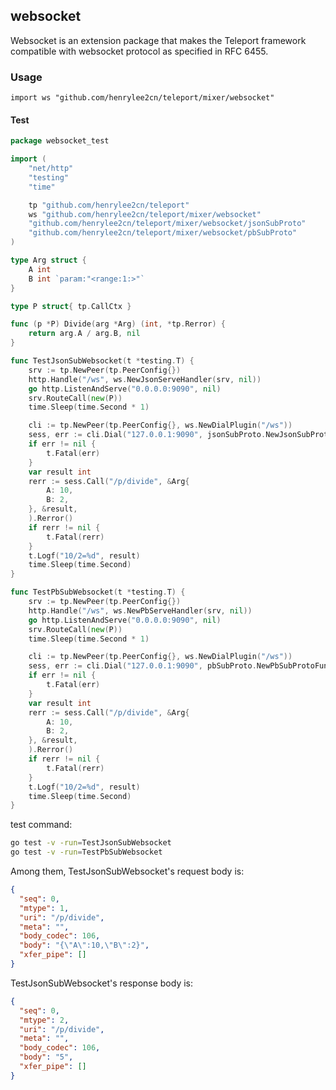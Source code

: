 ## websocket

Websocket is an extension package that makes the Teleport framework compatible with websocket protocol as specified in RFC 6455.

### Usage

`import ws "github.com/henrylee2cn/teleport/mixer/websocket"`

#### Test

```go
package websocket_test

import (
	"net/http"
	"testing"
	"time"

	tp "github.com/henrylee2cn/teleport"
	ws "github.com/henrylee2cn/teleport/mixer/websocket"
	"github.com/henrylee2cn/teleport/mixer/websocket/jsonSubProto"
	"github.com/henrylee2cn/teleport/mixer/websocket/pbSubProto"
)

type Arg struct {
	A int
	B int `param:"<range:1:>"`
}

type P struct{ tp.CallCtx }

func (p *P) Divide(arg *Arg) (int, *tp.Rerror) {
	return arg.A / arg.B, nil
}

func TestJsonSubWebsocket(t *testing.T) {
	srv := tp.NewPeer(tp.PeerConfig{})
	http.Handle("/ws", ws.NewJsonServeHandler(srv, nil))
	go http.ListenAndServe("0.0.0.0:9090", nil)
	srv.RouteCall(new(P))
	time.Sleep(time.Second * 1)

	cli := tp.NewPeer(tp.PeerConfig{}, ws.NewDialPlugin("/ws"))
	sess, err := cli.Dial("127.0.0.1:9090", jsonSubProto.NewJsonSubProtoFunc)
	if err != nil {
		t.Fatal(err)
	}
	var result int
	rerr := sess.Call("/p/divide", &Arg{
		A: 10,
		B: 2,
	}, &result,
	).Rerror()
	if rerr != nil {
		t.Fatal(rerr)
	}
	t.Logf("10/2=%d", result)
	time.Sleep(time.Second)
}

func TestPbSubWebsocket(t *testing.T) {
	srv := tp.NewPeer(tp.PeerConfig{})
	http.Handle("/ws", ws.NewPbServeHandler(srv, nil))
	go http.ListenAndServe("0.0.0.0:9090", nil)
	srv.RouteCall(new(P))
	time.Sleep(time.Second * 1)

	cli := tp.NewPeer(tp.PeerConfig{}, ws.NewDialPlugin("/ws"))
	sess, err := cli.Dial("127.0.0.1:9090", pbSubProto.NewPbSubProtoFunc)
	if err != nil {
		t.Fatal(err)
	}
	var result int
	rerr := sess.Call("/p/divide", &Arg{
		A: 10,
		B: 2,
	}, &result,
	).Rerror()
	if rerr != nil {
		t.Fatal(rerr)
	}
	t.Logf("10/2=%d", result)
	time.Sleep(time.Second)
}
```

test command:

```sh
go test -v -run=TestJsonSubWebsocket
go test -v -run=TestPbSubWebsocket
```

Among them, TestJsonSubWebsocket's request body is:

```json
{
  "seq": 0,
  "mtype": 1,
  "uri": "/p/divide",
  "meta": "",
  "body_codec": 106,
  "body": "{\"A\":10,\"B\":2}",
  "xfer_pipe": []
}
```

TestJsonSubWebsocket's response body is:

```json
{
  "seq": 0,
  "mtype": 2,
  "uri": "/p/divide",
  "meta": "",
  "body_codec": 106,
  "body": "5",
  "xfer_pipe": []
}
```